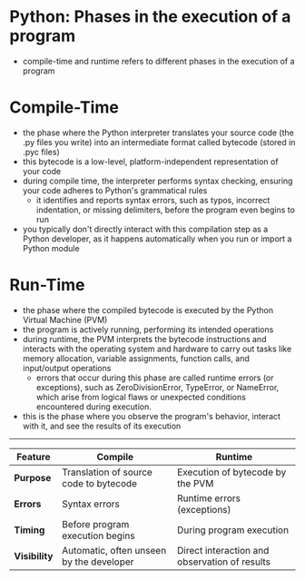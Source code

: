 # Python: Phases in the execution of a program
- compile-time and runtime refers to different phases in the execution of a program



# Compile-Time
- the phase where the Python interpreter translates your source code (the .py files you write) into an intermediate format called bytecode (stored in .pyc files)
- this bytecode is a low-level, platform-independent representation of your code
- during compile time, the interpreter performs syntax checking, ensuring your code adheres to Python's grammatical rules
    - it identifies and reports syntax errors, such as typos, incorrect indentation, or missing delimiters, before the program even begins to run
- you typically don't directly interact with this compilation step as a Python developer, as it happens automatically when you run or import a Python module

# Run-Time
- the phase where the compiled bytecode is executed by the Python Virtual Machine (PVM)
- the program is actively running, performing its intended operations
- during runtime, the PVM interprets the bytecode instructions and interacts with the operating system and hardware to carry out tasks like memory allocation, variable assignments, function calls, and input/output operations
    - errors that occur during this phase are called runtime errors (or exceptions), such as ZeroDivisionError, TypeError, or NameError, which arise from logical flaws or unexpected conditions encountered during execution.
- this is the phase where you observe the program's behavior, interact with it, and see the results of its execution

___________________________________________________________________________

| Feature | Compile | Runtime |
|---|---|---|
| **Purpose** | Translation of source code to bytecode | Execution of bytecode by the PVM |
| **Errors** | Syntax errors | Runtime errors (exceptions) |
| **Timing** | Before program execution begins | During program execution |
| **Visibility** | Automatic, often unseen by the developer | Direct interaction and observation of results |
